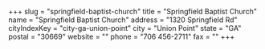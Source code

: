 +++
slug = "springfield-baptist-church"
title = "Springfield Baptist Church"
name = "Springfield Baptist Church"
address = "1320 Springfield Rd"
cityIndexKey = "city-ga-union-point"
city = "Union Point"
state = "GA"
postal = "30669"
website = ""
phone = "706 456-2711"
fax = ""
+++
